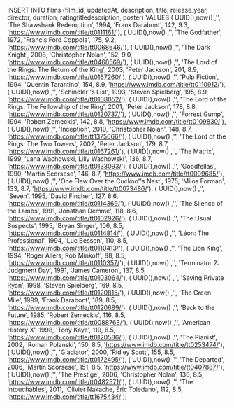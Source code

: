 INSERT INTO films (film_id, updatedAt, description, title, release_year, director, duration, ratingtitledescription, poster)
VALUES
        ( UUID(),now() ,'', 'The Shawshank Redemption', 1994, 'Frank Darabont', 142, 9.3, 'https://www.imdb.com/title/tt0111161/'),
        ( UUID(),now() ,'', 'The Godfather', 1972, 'Francis Ford Coppola', 175, 9.2, 'https://www.imdb.com/title/tt0068646/'),
        ( UUID(),now() ,'', 'The Dark Knight', 2008, 'Christopher Nolan', 152, 9.0, 'https://www.imdb.com/title/tt0468569/'),
        ( UUID(),now() ,'', 'The Lord of the Rings: The Return of the King', 2003, 'Peter Jackson', 201, 8.9, 'https://www.imdb.com/title/tt0167260/'),
        ( UUID(),now() ,'', 'Pulp Fiction', 1994, 'Quentin Tarantino', 154, 8.9, 'https://www.imdb.com/title/tt0110912/'),
        ( UUID(),now() ,'', 'Schindler''s List', 1993, 'Steven Spielberg', 195, 8.9, 'https://www.imdb.com/title/tt0108052/'),
        ( UUID(),now() ,'', 'The Lord of the Rings: The Fellowship of the Ring', 2001, 'Peter Jackson', 178, 8.8, 'https://www.imdb.com/title/tt0120737/'),
        ( UUID(),now() ,'', 'Forrest Gump', 1994, 'Robert Zemeckis', 142, 8.8, 'https://www.imdb.com/title/tt0109830/'),
        ( UUID(),now() ,'', 'Inception', 2010, 'Christopher Nolan', 148, 8.7, 'https://www.imdb.com/title/tt1375666/'),
        ( UUID(),now() ,'', 'The Lord of the Rings: The Two Towers', 2002, 'Peter Jackson', 179, 8.7, 'https://www.imdb.com/title/tt0167261/'),
        ( UUID(),now() ,'', 'The Matrix', 1999, 'Lana Wachowski, Lilly Wachowski', 136, 8.7, 'https://www.imdb.com/title/tt0133093/'),
        ( UUID(),now() ,'', 'Goodfellas', 1990, 'Martin Scorsese', 146, 8.7, 'https://www.imdb.com/title/tt0099685/'),
        ( UUID(),now() ,'', 'One Flew Over the Cuckoo''s Nest', 1975, 'Milos Forman', 133, 8.7, 'https://www.imdb.com/title/tt0073486/'),
        ( UUID(),now() ,'', 'Seven', 1995, 'David Fincher', 127, 8.6, 'https://www.imdb.com/title/tt0114369/'),
        ( UUID(),now() ,'', 'The Silence of the Lambs', 1991, 'Jonathan Demme', 118, 8.6, 'https://www.imdb.com/title/tt0102926/'),
        ( UUID(),now() ,'', 'The Usual Suspects', 1995, 'Bryan Singer', 106, 8.5, 'https://www.imdb.com/title/tt0114814/'),
        ( UUID(),now() ,'', 'Léon: The Professional', 1994, 'Luc Besson', 110, 8.5, 'https://www.imdb.com/title/tt0110413/'),
        ( UUID(),now() ,'', 'The Lion King', 1994, 'Roger Allers, Rob Minkoff', 88, 8.5, 'https://www.imdb.com/title/tt0110357/'),
        ( UUID(),now() ,'', 'Terminator 2: Judgment Day', 1991, 'James Cameron', 137, 8.5, 'https://www.imdb.com/title/tt0103064/'),
        ( UUID(),now() ,'', 'Saving Private Ryan', 1998, 'Steven Spielberg', 169, 8.5, 'https://www.imdb.com/title/tt0120815/'),
        ( UUID(),now() ,'', 'The Green Mile', 1999, 'Frank Darabont', 189, 8.5, 'https://www.imdb.com/title/tt0120689/'),
        ( UUID(),now() ,'', 'Back to the Future', 1985, 'Robert Zemeckis', 116, 8.5, 'https://www.imdb.com/title/tt0088763/'),
        ( UUID(),now() ,'', 'American History X', 1998, 'Tony Kaye', 119, 8.5, 'https://www.imdb.com/title/tt0120586/'),
        ( UUID(),now() ,'', 'The Pianist', 2002, 'Roman Polanski', 150, 8.5, 'https://www.imdb.com/title/tt0253474/'),
        ( UUID(),now() ,'', 'Gladiator', 2000, 'Ridley Scott', 155, 8.5, 'https://www.imdb.com/title/tt0172495/'),
        ( UUID(),now() ,'', 'The Departed', 2006, 'Martin Scorsese', 151, 8.5, 'https://www.imdb.com/title/tt0407887/'),
        ( UUID(),now() ,'', 'The Prestige', 2006, 'Christopher Nolan', 130, 8.5, 'https://www.imdb.com/title/tt0482571/'),
        ( UUID(),now() ,'', 'The Intouchables', 2011, 'Olivier Nakache, Éric Toledano', 112, 8.5, 'https://www.imdb.com/title/tt1675434/');
